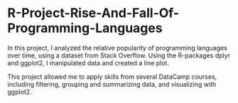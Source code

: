 # R-Project-Rise-And-Fall-Of-Programming-Languages

In this project, I analyzed the relative popularity of programming languages over time, using a dataset from Stack Overflow. Using the R-packages dplyr and ggplot2, I manipulated data and created a line plot. 

This project allowed me to apply skills from several DataCamp courses, including filtering, grouping and summarizing data, and visualizing with ggplot2. 
